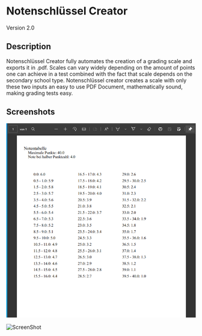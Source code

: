# Notenschlüssel Creator 
Version 2.0

## Description
Notenschlüssel Creator fully automates the creation of a grading scale and exports it in .pdf.
Scales can vary widely depending on the amount of points one can achieve in a test combined with the fact that scale depends on the secondary school type. Notenschlüssel creator creates a scale with only these two inputs an easy to use PDF Document, mathematically sound, making grading tests easy.

## Screenshots
![Alt text](notenschluessel-creator-output.png?raw=true "Output Notenschlüssel")

![ScreenShot](https://raw.github.com/WhiteElement/Notenschluessel/master/notenschluessel-creator-output.png)
